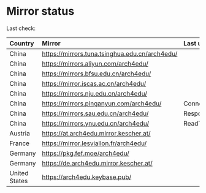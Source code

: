 <script src="./time.js"></script>
# Mirror status
Last check: <script type="text/javascript">localize(1669418467.9511442);</script>

|Country|Mirror|Last update|
|:------|:-----|:----------|
|China|https://mirrors.tuna.tsinghua.edu.cn/arch4edu/|<script type="text/javascript">localize(1669402017);</script>|
|China|https://mirrors.aliyun.com/arch4edu/|<script type="text/javascript">localize(1669358387);</script>|
|China|https://mirrors.bfsu.edu.cn/arch4edu/|<script type="text/javascript">localize(1669402017);</script>|
|China|https://mirror.iscas.ac.cn/arch4edu/|<script type="text/javascript">localize(1669402017);</script>|
|China|https://mirrors.nju.edu.cn/arch4edu/|<script type="text/javascript">localize(1669358387);</script>|
|China|https://mirrors.pinganyun.com/arch4edu/|ConnectTimeout|
|China|https://mirrors.sau.edu.cn/arch4edu/|Response 500|
|China|https://mirrors.ynu.edu.cn/arch4edu/|ReadTimeout|
|Austria|https://at.arch4edu.mirror.kescher.at/|<script type="text/javascript">localize(1669402017);</script>|
|France|https://mirror.lesviallon.fr/arch4edu/|<script type="text/javascript">localize(1669402017);</script>|
|Germany|https://pkg.fef.moe/arch4edu/|<script type="text/javascript">localize(1669402017);</script>|
|Germany|https://de.arch4edu.mirror.kescher.at/|<script type="text/javascript">localize(1669402017);</script>|
|United States|https://arch4edu.keybase.pub/|<script type="text/javascript">localize(1669358387);</script>|

<script src="./tablefilter/tablefilter.js"></script>
<script src="./table.js"></script>